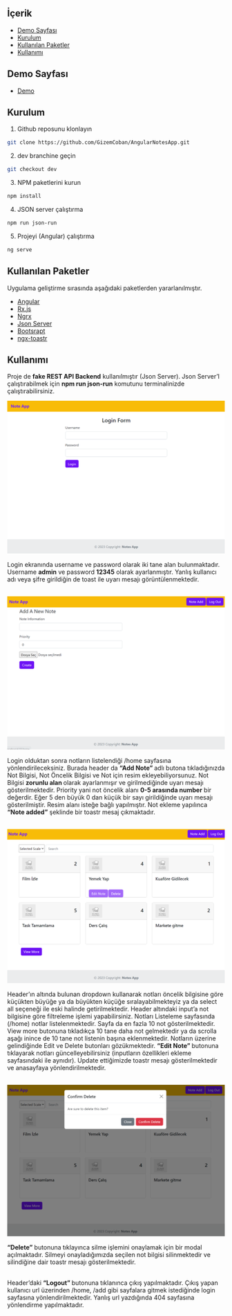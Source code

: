 <!-- TABLE OF CONTENTS -->

## İçerik
- [Demo Sayfası](#demo-sayfası)
- [Kurulum](#kurulum)
- [Kullanılan Paketler](#kullanılan-paketler)
- [Kullanımı](#kullanımı)

## Demo Sayfası
- [Demo](https://enchanting-gumption-f6f514.netlify.app/)
## Kurulum

1. Github reposunu klonlayın

```sh
git clone https://github.com/GizemCoban/AngularNotesApp.git
```

2. dev branchine geçin

```sh
git checkout dev
```

3. NPM paketlerini kurun

```sh
npm install
```

4. JSON server çalıştırma

```sh
npm run json-run
```

5. Projeyi (Angular) çalıştırma

```sh
ng serve
```

## Kullanılan Paketler

Uygulama geliştirme sırasında aşağıdaki paketlerden yararlanılmıştır.

- [Angular](https://angular.io/)
- [Rx.js](https://rxjs.dev/)
- [Ngrx ](https://ngrx.io/)
- [Json Server](https://www.npmjs.com/package/json-server)
- [Bootsrapt](https://getbootstrap.com/)
- [ngx-toastr](https://www.npmjs.com/package/ngx-toastr)

<!-- USAGE EXAMPLES -->

## Kullanımı

Proje de <b>fake REST API Backend</b> kullanılmıştır (Json Server). Json Server’I çalıştırabilmek için <b>npm run json-run</b> komutunu terminalinizde çalıştırabilirsiniz. <br/>

[![Product Name Screen Shot][product-screenshot-1]](https://github.com/GizemCoban/AngularNotesApp/blob/dev/screenshots/1.png)

Login ekranında username ve password olarak iki tane alan bulunmaktadır. Username <b>admin</b> ve password <b>12345</b> olarak ayarlanmıştır. Yanlış kullanıcı adı veya şifre girildiğin de toast ile uyarı mesajı görüntülenmektedir. <br/> <br/>

[![Product Name Screen Shot][product-screenshot-4]](https://github.com/GizemCoban/AngularNotesApp/blob/dev/screenshots/4.png)

Login olduktan sonra notların listelendiği /home sayfasına yönlendirileceksiniz. Burada header da <b>“Add Note” </b> adlı butona tıkladığınızda Not Bilgisi, Not Öncelik Bilgisi ve Not için resim ekleyebiliyorsunuz. Not Bilgisi <b>zorunlu alan </b> olarak ayarlanmışır ve girilmediğinde uyarı mesajı gösterilmektedir. Priority yani not öncelik alanı <b> 0-5 arasında number</b> bir değerdir. Eğer 5 den büyük 0 dan küçük bir sayı girildiğinde uyarı mesajı gösterilmiştir. Resim alanı isteğe bağlı yapılmıştır. Not ekleme yapılınca <b>“Note added”</b> şeklinde bir toastr mesaj çıkmaktadır. <br/><br/>

[![Product Name Screen Shot][product-screenshot-2]](https://github.com/GizemCoban/AngularNotesApp/blob/dev/screenshots/2.png)

Header’ın altında bulunan dropdown kullanarak notları öncelik bilgisine göre küçükten büyüğe ya da büyükten küçüğe sıralayabilmekteyiz ya da select all seçeneği ile eski halinde getirilmektedir. Header altındaki input’a not bilgisine göre filtreleme işlemi yapabilirsiniz. Notları Listeleme sayfasında (/home) notlar listelenmektedir. Sayfa da en fazla 10 not gösterilmektedir. View more butonuna tıkladıkça 10 tane daha not gelmektedir ya da scrolla aşağı inince de 10 tane not listenin başına eklenmektedir. Notların üzerine gelindiğinde Edit ve Delete butonları gözükmektedir. <b>“Edit Note” </b> butonuna tıklayarak notları güncelleyebilirsiniz (inputların özellikleri ekleme sayfasındaki ile aynıdır). Update ettiğimizde toastr mesajı gösterilmektedir ve anasayfaya yönlendirilmektedir. <br/> <br/>

[![Product Name Screen Shot][product-screenshot-3]](https://github.com/GizemCoban/AngularNotesApp/blob/dev/screenshots/3.png)

<b>“Delete”</b> butonuna tıklayınca silme işlemini onaylamak için bir modal açılmaktadır. Silmeyi onayladığımızda seçilen not bilgisi silinmektedir ve silindiğine dair toastr mesajı gösterilmektedir. <br/> <br/>

Header’daki <b>“Logout” </b> butonuna tıklanınca çıkış yapılmaktadır. Çıkış yapan kullanıcı url üzerinden /home, /add gibi sayfalara gitmek istediğinde login sayfasına yönlendirilmektedir. Yanlış url yazdığında 404 sayfasına yönlendirme yapılmaktadır.

<!-- MARKDOWN LINKS & IMAGES -->

[product-screenshot-1]: https://github.com/GizemCoban/AngularNotesApp/blob/dev/screenshots/1.PNG?raw=true
[product-screenshot-4]: https://github.com/GizemCoban/AngularNotesApp/blob/dev/screenshots/4.PNG?raw=true
[product-screenshot-2]: https://github.com/GizemCoban/AngularNotesApp/blob/dev/screenshots/2.PNG?raw=true
[product-screenshot-3]: https://github.com/GizemCoban/AngularNotesApp/blob/dev/screenshots/3.PNG?raw=true
